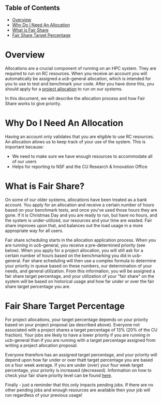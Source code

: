 ## Table of Contents

- [Overview](#overview)
- [Why Do I Need An Allocation](#why-do-i-need-an-allocation)
- [What is Fair Share](#what-is-fair-share)
- [Fair Share Target Percentage](#fair-share-target-percentage)

# Overview

Allocations are a crucial component of running on an HPC system.  They are required to run on RC resources.  When you receive an account you will automatically be assigned a ucb-general allocation, which is intended for you to use to test and benchmark your code.  After you have done this, you should apply for a [project allocation](https://www.colorado.edu/rc/userservices/allocations) to run on our systems.  

In this document, we will describe the allocation process and how Fair Share works to give priority.

# Why Do I Need An Allocation

Having an account only validates that you are eligible to use RC resources.  An allocation allows us to keep track of your use of the system.  This is important because:
   * We need to make sure we have enough resources to accommodate all of our users
   * Helps for reporting to NSF and the CU Research & Innovation Office

# What is Fair Share?

On some of our older systems, allocations have been treated as a bank account.  You apply for an allocation and receive a certain number of hours based on your benchmark tests, and once you've used those hours they are gone.  If it is Christmas Day and you are ready to run, but have no hours, and the system is under-utilized, our resources and your time are wasted.  Fair share improves upon that, and balances out the load usage in a more appropriate way for all users.

Fair share scheduling starts in the allocation application process.  When you are running in ucb-general, you receive a pre-determined priority (see below).  When you apply for a project allocation, you will still ask for a certain number of hours based on the benchmarking you did in ucb-general.  Fair share scheduling will then use a complex formula to determine your priority in queue based on these numbers, our determination of your needs, and general utilization.  From this information, you will be assigned a fair share target percentage, and your utilization of your "fair share" on the system will be based on historical usage and how far under or over the fair share target percentage you are.

# Fair Share Target Percentage

For project allocations, your target percentage depends on your priority based on your project proposal (as described above).  Everyone not associated with a project shares a target percentage of 13% (20% of the CU fraction).  Your jobs are likely to have a lower priority if you are running in ucb-general than if you are running with a target percentage assigned from writing a project allocation proposal.

Everyone therefore has an assigned target percentage, and your priority will depend upon how far under or over thatt target percentage you are based on a four week average.  If you are under (over) your four week target percentage, your priority is increased (decreased).  Information on how to check your fair share priority level can be found [here](https://github.com/ResearchComputing/Research-Computing-User-Tutorials/wiki/FAQs#where-is-my-current-fair-share-priority-level-at).

Finally - just a reminder that this only impacts pending jobs.  If there are no other pending jobs and enough resources are available then your job will run regardless of your previous usage!
